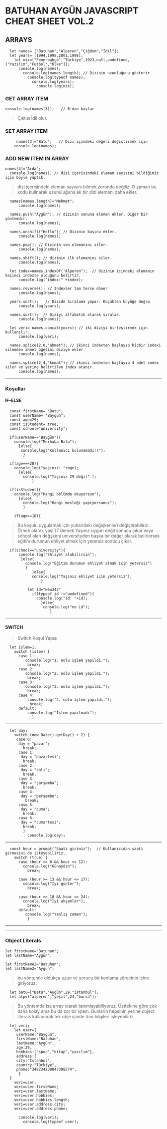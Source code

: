 #                           **BATUHAN AYGÜN JAVASCRIPT CHEAT SHEET VOL.2**
## ARRAYS

      let names= ["Batuhan","Alperen","Çiğdem","İdil"];
      let years= [1994,1998,2001,1998];
        let mix=["Fenerbahçe","Türkiye",1923,null,undefined,["Yazılım","Futbol","Ülke"]];
          console.log(names);
            console.log(names.length); // Dizinin uzunluğunu gösterir
              console.log(typeof names);
                console.log(years);
                  console.log(mix);

### GET ARRAY ITEM

    console.log(names[3]);   // 0'dan başlar
    
>Çıktısı İdil olur.
### SET ARRAY ITEM

         names[2]="Batu";   // Dizi içindeki değeri değiştirmek için
        console.log(names);


### ADD NEW ITEM IN ARRAY

    names[4]="Arda";
      console.log(names); // dizi içerisindeki eleman sayısını bildiğimiz için böyle yaptık.
 
>dizi içerisindeki eleman sayısını bilmek zorunda değiliz. O zaman bu kodu kullnarak uzunuluğuna ek bir dizi elemanı daha ekler.
    
      names[names.length]="Mehmet";
          console.log(names);

      names.push("Aygün"); // dizinin sonuna eleman ekler. Diğer bir yöntemdir.
          console.log(names);

      names.unshift("Hello"); // Dizinin başına ekler.
          console.log(names);

      names.pop(); // Dizinin son elemanını siler.
          console.log(names);

      names.shift(); // dizinin ilk elemanını siler.
          console.log(names);

      let index=names.indexOf("Alperen");  // Dizinin içindeki elemanın kaçıncı indexte olduğunu belirtir.
          console.log("index:" +index);

      names.reverse(); // Indexler tam terse döner
          console.log(names);

      years.sort();   // Dizide Sıralama yapar. Küçükten büyüğe doğru
          console.log(years);

      names.sort();  // Diziyi alfabetik olarak sıralar.
          console.log(names);

      let veri= names.concat(years); // iki diziyi birleştirmek için kullanılır.
          console.log(veri);

      names.splice(2,0,"ahmet"); // ikinci indexten başlayıp hiçbir indexi silmeden ahmet öğesini diziye ekler
          console.log(names);

      names.splice(2,4,"kemal"); // ikinci indexten başlayıp 4 adet index siler ve yerine belirtilen index atanır. 
          console.log(names);


*****************************************************************************************

### **Koşullar**


#### IF-ELSE


      const firstName= "Batu";
      const userName= "Baygün";
      const age=29;
      const isStudent= true;
      const school="university";

      if(userName=="Baygün"){
        console.log("Merhaba Batu");
          }else{
           console.log("Kullanıcı bulunamadı!!");
            }

      if(age===28){
        console.log("yaşınız: "+age);
          }else{
            console.log("Yaşınız 29 değil" );
                }

      if(isStudent){
        console.log("Hangi bölümde okuyorsun");
          }else{
            console.log("Hangi mesleği yapıyorsunuz");
            }

        if(age>=18){   
 > Bu koşulu uygulamak için yukarıdaki değişkenleri değiştirebiliriz. Örnek olarak yaşı 17 dersek Yaşınız uygun değil sonucu çıkar veya 
   >school olan değşkeni universityden başka bir değer olarak belirlersek eğitim durumun ehliyet almak için yetersiz sonucu çıkar.
        
      if(school=="university"){
          console.log("Ehliyet alabilirsin");
           }else{
             console.log("Eğitim durumun ehliyet almak için yetersiz")
             }
                }else{
                console.log("Yaşınız ehliyet için yetersiz");
                    }

              let id="wew342"
                if(typeof id !="undefined"){
                  console.log("id: "+id);
                    }else{
                     console.log("no id");
                        }




------------------------------------------------------
#### SWITCH 

> Switch Koşul Yapısı 

      let islem=1;
        switch (islem) {
          case 1:
             console.log("1. nolu işlem yapıldı.");
              break;
          case 2:
             console.log("2. nolu işlem yapıldı.");
              break;
          case 3:
             console.log("3. nolu işlem yapıldı.");
              break;
          case 4:
              console.log("4. nolu işlem yapıldı.");
               break;
          default:
              console.log("İşlem yapılmadı");
                }
*****************************************************************************************



      let day;
        switch (new Date().getDay() + 2) {
         case 0:
          day = "pazar";
            break;
          case 1:
           day = "pazartesi";
            break;
          case 2:
           day = "salı";
            break;
          case 3:
           day = "çarşamba";
            break;
          case 4:
           day = "perşembe";
             break;
          case 5:
           day = "cuma";
            break;
          case 6:
           day = "cumartesi";
            break;
            }
              console.log(day);
*****************************************************************************************
              

      const hour = prompt("Saati giriniz");  // Kullanıcıdan saati girmesini de isteyebiliriz.
        switch (true) {
          case (hour >= 6 && hour <= 12):
            console.log("Günaydın");
              break;

          case (hour >= 13 && hour <= 17):
            console.log("İyi günler");
              break;

          case (hour >= 18 && hour <= 24):
            console.log("İyi akşamlar");
              break;
          default:
             console.log("Yanlış zaman");
              }
              
*****************************************************************************************
*****************************************************************************************

### **Object Literals**

    let firstName="Batuhan";
    let lastName="Aygün";

    let firstName2="Batuhan";
    let lastName2="Aygün";   
    
>bu yöntemle oldukça uzun ve yorucu bir kodlama sürecinin içine giriyoruz. 


      let batu=["Batu","Aygün",29,"istanbul"];
      let alp=["alperen","yeşil",24,"bursa"]; 
>Bu yöntemde ise array olarak tanımlayabiliyoruz. Üsttekine göre çok daha kolay ama bu da zor bir işlem.
>Bunların hepsinin yerine object literals kullanarak tek obje içinde tüm bilgileri işleyebiliriz.


      let veri;
        let user={
         userName:"Baygün",
         firstName:"Batuhan",
         lastName:"Aygün",
         age:29,
         hobbies:["spor","kitap","yazılım"],
         address:{
         city:"İstanbul",
         country:"Türkiye",
         phone:"348234239847398274",
          }
      }
        veri=user;
        veri=user.firstName;
        veri=user.lastName;
        veri=user.hobbies;
        veri=user.hobbies.length;
        veri=user.address.city;
        veri=user.address.phone;
    
          console.log(veri);
            console.log(typeof user);

